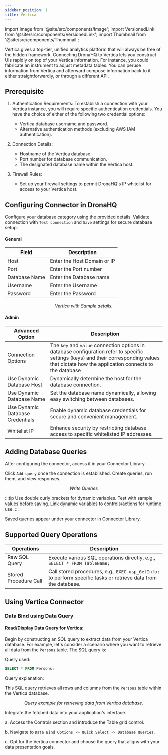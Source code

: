```yaml
---
sidebar_position: 1
title: Vertica
---
```


import Image from '@site/src/components/Image'; import VersionedLink from '@site/src/components/VersionedLink'; import
Thumbnail from '@site/src/components/Thumbnail';

Vertica gives a top-tier, unified analytics platform that will always be free of the hidden framework. Connecting
DronaHQ to Vertica lets you construct UIs rapidly on top of your Vertica information. For instance, you could fabricate
an instrument to adjust metadata tables. You can peruse information from Vertica and afterward compose information back
to it either straightforwardly, or through a different API.

## Prerequisite

1. Authentication Requirements: To establish a connection with your Vertica instance, you will require specific
   authentication credentials. You have the choice of either of the following two credential options:

   - Vertica database username and password.
   - Alternative authentication methods (excluding AWS IAM authentication).

2. Connection Details:

   - Hostname of the Vertica database.
   - Port number for database communication.
   - The designated database name within the Vertica host.

3. Firewall Rules:
   - Set up your firewall settings to permit DronaHQ's IP whitelist for access to your Vertica host.

## Configuring Connector in DronaHQ

Configure your database category using the provided details. Validate connection with `Test connection` and `Save`
settings for secure database setup.

#### General

| Field         | Description                 |
| ------------- | --------------------------- |
| Host          | Enter the Host Domain or IP |
| Port          | Enter the Port number       |
| Database Name | Enter the Database name     |
| Username      | Enter the Username          |
| Password      | Enter the Password          |

<figure>
  <Thumbnail src="/img/reference/connectors/vertica/details.png" alt="Vertica with Sample details." />
  <figcaption align = "center"><i>Vertica with Sample details.</i></figcaption>
</figure>

#### Admin

| Advanced Option                                                                                                                                  | Description                                                                                                                                                                                   |
| ------------------------------------------------------------------------------------------------------------------------------------------------ | --------------------------------------------------------------------------------------------------------------------------------------------------------------------------------------------- |
| Connection Options                                                                                                                               | The `key` and `value` connection options in database configuration refer to specific settings (keys) and their corresponding values that dictate how the application connects to the database |
| Use Dynamic Database Host                                                                                                                        | Dynamically determine the host for the database connection.                                                                                                                                   |
| Use Dynamic Database Name                                                                                                                        | Set the database name dynamically, allowing easy switching between databases.                                                                                                                 |
| <VersionedLink to = "/datasource-concepts/dynamic-credentials/#configure-dynamic-credentials"> Use Dynamic Database Credentials </VersionedLink> | Enable dynamic database credentials for secure and convenient management.                                                                                                                     |
| <VersionedLink to = "/datasource-concepts/whitelisting-dronahq-ip/"> Whitelist IP </VersionedLink>                                               | Enhance security by restricting database access to specific whitelisted IP addresses.                                                                                                         |

## Adding Database Queries

After configuring the connector, access it in your Connector Library.

Click `Add query` once the connection is established. Create queries, run them, and view responses.

<figure>
  <Thumbnail src="/img/reference/connectors/vertica/query.png" alt="Write Queries" />
  <figcaption align = "center"><i>Write Queries</i></figcaption>
</figure>

:::tip Use double curly brackets for dynamic variables. Test with sample values before saving. Link dynamic variables to
controls/actions for runtime use. :::

Saved queries appear under your connector in Connector Library.

## Supported Query Operations

| Operations            | Description                                                                                                     |
| --------------------- | --------------------------------------------------------------------------------------------------------------- |
| Raw SQL Query         | Execute various SQL operations directly, e.g., `SELECT * FROM TableName;`                                       |
| Stored Procedure Call | Call stored procedures, e.g., `EXEC usp_GetInfo;` to perform specific tasks or retrieve data from the database. |

## Using Vertica Connector

### Data Bind using Data Query

#### Read/Display Data Query for Vertica:

Begin by constructing an SQL query to extract data from your Vertica database. For example, let's consider a scenario
where you want to retrieve all data from the `Persons` table. The SQL query is:

Query used:

```sql
SELECT * FROM Persons;
```

Query explanation:

This SQL query retrieves all rows and columns from the `Persons` table within the Vertica database.

<figure>
  <Thumbnail src="/img/reference/connectors/vertica/queryexample.png" alt="Query example for retrieving data from Vertica database." />
  <figcaption align = "center"><i>Query example for retrieving data from Vertica database.</i></figcaption>
</figure>

Integrate the fetched data into your application's interface.

a. Access the Controls section and introduce the Table grid control.

b. Navigate to `Data Bind Options -> Quick Select -> Database Queries`.

c. Opt for the Vertica connector and choose the query that aligns with your data presentation goals.
